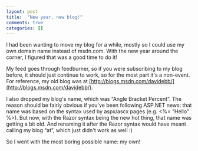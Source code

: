 ```yaml
---
layout: post
title:  "New year, new blog!"
comments: true
categories: []
---
```



I had been wanting to move my blog for a while, mostly so I could use my own domain name instead of msdn.com.  With the new year around the corner, I figured that was a good time to do it!

My feed goes through feedburner, so if you were subscribing to my blog before, it should just continue to work, so for the most part it's a non-event.  For reference, my old blog was at [http://blogs.msdn.com/davidebb/](http://blogs.msdn.com/davidebb/).

I also dropped my blog's name, which was “Angle Bracket Percent”.  The reason should be fairly obvious if you've been following ASP.NET news: that name was based on the syntax used by aspx/ascx pages (e.g. <%= “Hello” %>).  But now, with the Razor syntax being the new hot thing, that name was getting a bit old.  And renaming it after the Razor syntax would have meant calling my blog “at”, which just didn't work as well :)

So I went with the most boring possible name: my own!

